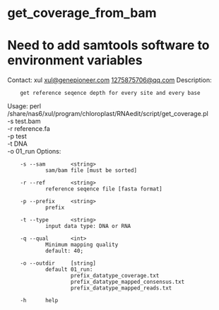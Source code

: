# get_coverage_from_bam 
# Need to add samtools software to environment variables

Contact: xul <xul@genepioneer.com>  <1275875706@qq.com>
Description:

        get reference seqence depth for every site and every base

Usage:
                perl /share/nas6/xul/program/chloroplast/RNAedit/script/get_coverage.pl \
                                -s test.bam \
                                -r reference.fa \
                                -p test \
                                -t DNA \
                                -o 01_run
  Options:

        -s --sam        <string>
                sam/bam file [must be sorted]

        -r --ref        <string>
                reference seqence file [fasta format]

        -p --prefix     <string>
                prefix

        -t --type       <string>
                input data type: DNA or RNA

        -q --qual       <int>
                Minimum mapping quality
                default: 40;

        -o --outdir     [string]
                default 01_run:
                        prefix_datatype_coverage.txt
                        prefix_datatype_mapped_consensus.txt
                        prefix_datatype_mapped_reads.txt

        -h      help

